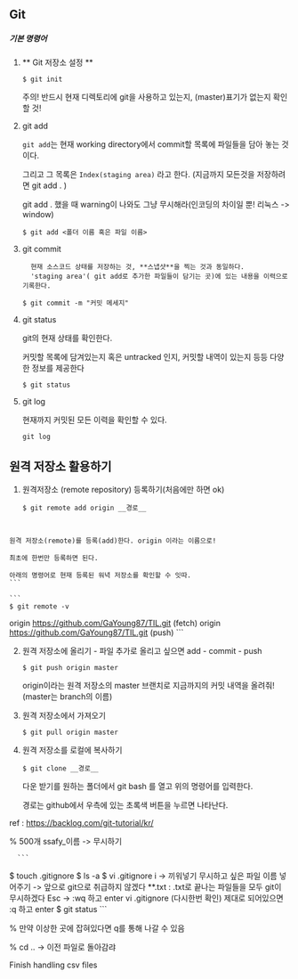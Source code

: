 ## Git

##### 기본 명령어

1. ** Git 저장소 설정 **

    ```
    $ git init
    ```
   주의! 반드시 현재 디렉토리에 git을 사용하고 있는지, (master)표기가 없는지 확인할 것!


2. git add

   `git add`는 현재 working directory에서 commit할 목록에 파일들을 담아 놓는 것이다.
   
    그리고 그 목록은 `Index(staging area)` 라고 한다. (지금까지 모든것을 저장하려면 git add . )

   git add . 했을 때 warning이 나와도 그냥 무시해라(인코딩의 차이일 뿐! 리눅스 -> window)
   
    ```
    $ git add <폴더 이름 혹은 파일 이름>
    ```
   
3. git commit

         현재 소스코드 상태를 저장하는 것, **스냅샷**을 찍는 것과 동일하다.
         'staging area'( git add로 추가한 파일들이 담기는 곳)에 있는 내용을 이력으로 기록한다.
     ```
     $ git commit -m "커밋 메세지"
     ```

4. git status

   git의 현재 상태를 확인한다.

   커밋할 목록에 담겨있는지 혹은 untracked 인지, 커밋할 내역이 있는지 등등 다양한 정보를 제공한다

    ```
    $ git status
    ```

5. git log

   현재까지 커밋된 모든 이력을 확인할 수 있다.

   ```
   git log
   ```



## 원격 저장소 활용하기

1. 원격저장소 (remote repository) 등록하기(처음에만 하면 ok)
    
    ```
    $ git remote add origin __경로__
```
    
```
    원격 저장소(remote)를 등록(add)한다. origin 이라는 이름으로!

    최초에 한번만 등록하면 된다.

    아래의 명령어로 현재 등록된 워녁 저장소를 확인할 수 잇따.
    ```
    
    ```
    $ git remote -v
origin  https://github.com/GaYoung87/TIL.git (fetch)
    origin  https://github.com/GaYoung87/TIL.git (push)
    ```
    
2. 원격 저장소에 올리기 - 파일 추가로 올리고 싶으면 add - commit - push

   ```
   $ git push origin master
   ```

   origin이라는 원격 저장소의 master 브랜치로 지금까지의 커밋 내역을 올려줘! (master는 branch의 이름)

3. 원격 저장소에서 가져오기

   ```
   $ git pull origin master
   ```

4. 원격 저장소를 로컬에 복사하기

   ```
   $ git clone __경로__
   ```

   다운 받기를 원하는 폴더에서 git bash 를 열고 위의 명령어를 입력한다.

   경로는 github에서 우측에 있는 초록색 버튼을 누르면 나타난다.

ref : https://backlog.com/git-tutorial/kr/

% 500개 ssafy_이름 -> 무시하기

      ```
$ touch .gitignore
$ ls -a
$ vi .gitignore
i -> 끼워넣기
무시하고 싶은 파일 이름 넣어주기 -> 앞으로 git으로 취급하지 않겠다
**.txt : .txt로 끝나는 파일들을 모두 git이 무시하겠다
Esc -> :wq 하고 enter
vi .gitignore (다시한번 확인)
제대로 되어있으면 :q 하고 enter
$ git status 
      ```

% 만약 이상한 곳에 잡혀있다면 q를 통해 나갈 수 있음

% cd .. -> 이전 파일로 돌아감랴

Finish handling csv files